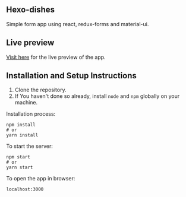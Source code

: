 ## Hexo-dishes

Simple form app using react, redux-forms and material-ui.

## Live preview

[Visit here](https://gastronleroux.github.io/hexo-dishes-page/) for the live preview of the app.

## Installation and Setup Instructions

1. Clone the repository.
2. If You haven't done so already, install `node` and `npm` globally on your machine.

Installation process:

```
npm install
# or
yarn install
```

To start the server:

```
npm start
# or
yarn start
```

To open the app in browser:

`localhost:3000`  
